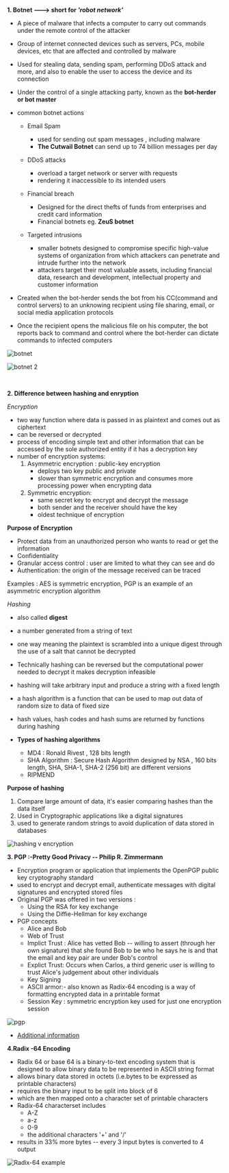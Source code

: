 **1. Botnet ---> short for *'robot network'***
* A piece of malware that infects a computer to carry out commands under the remote control of the attacker
* Group of internet connected devices such as servers, PCs, mobile devices, etc that are affected and controlled by malware
* Used for stealing data, sending spam, performing DDoS attack and more, and also to enable the user to access the device and its connection 
* Under the control of a single attacking party, known as the **bot-herder or bot master**
* common botnet actions 
    * Email Spam
        * used for sending out spam messages , including malware 
        * **The Cutwail Botnet** can send up to 74 billion messages per day 

    * DDoS attacks
        * overload a target network or server with requests 
        * rendering it inaccessible to its intended users 

    * Financial breach 
        * Designed for the direct thefts of funds from enterprises and credit card information 
        * Financial botnets eg. **ZeuS botnet** 

    * Targeted intrusions 
        * smaller botnets designed to compromise specific high-value systems of organization from which attackers can penetrate and intrude further into the network 
        * attackers target their most valuable assets, including financial data, research and development, intellectual property and customer information 

* Created when the bot-herder sends the bot from his CC(command and control servers) to an unknowing recipient using file sharing, email, or social media application protocols 
* Once the recipient opens the malicious file on his computer, the bot reports back to command and control where the bot-herder can dictate commands to infected computers 

![botnet](images/botnet-infrastructure.png)

![botnet 2](images/botnet-2.png)

<br>

**2. Difference between hashing and enryption**

*Encryption*
* two way function where data is passed in as plaintext and comes out as ciphertext
* can be reversed or decrypted 
* process of encoding simple text and other information that can be accessed by the sole authorized entity if it has a decryption key 
* number of encryption systems:
    1. Asymmetric encryption : public-key encryption 
        * deploys two key public and private 
        * slower than symmetric encryption and consumes more processing power when encrypting data 
    2. Symmetric encryption: 
        * same secret key to encrypt and decrypt the message 
        * both sender and the receiver should have the key 
        * oldest technique of encryption 

**Purpose of Encryption**
* Protect data from an unauthorized person who wants to read or get the information 
* Confidentiality 
* Granular access control : user are limited to what they can see and do 
* Authentication: the origin of the message received can be traced 

Examples : AES is symmetric encryption, PGP is an example of an asymmetric encryption algorithm
    

*Hashing*
* also called **digest**
* a number generated from a string of text
* one way meaning the plaintext is scrambled into a unique digest through the use of a salt that cannot be decrypted 
* Technically hashing can be reversed but the computational power needed to decrypt it makes decryption infeasible 
* hashing will take arbitrary input and produce a string with a fixed length
* a hash algorithm is a function that can be used to map out data of random size to data of fixed size 
* hash values, hash codes and hash sums are returned by functions during hashing 

* **Types of hashing algorithms**
    * MD4 : Ronald Rivest , 128 bits length 
    * SHA Algorithm : Secure Hash Algorithm designed by NSA , 160 bits length, SHA, SHA-1, SHA-2 (256 bit) are different versions 
    * RIPMEND

**Purpose of hashing**
1. Compare large amount of data, it's easier comparing hashes than the data itself 
2. Used in Cryptographic applications like a digital signatures 
3. used to generate random strings to avoid duplication of data stored in databases 

![hashing v encryption](images/hashing%20vs%20encryption.png)

**3. PGP :-Pretty Good Privacy -- Philip R. Zimmermann**
* Encryption program or application that implements the OpenPGP public key cryptography standard
* used to encrypt and decrypt email, authenticate messages with digital signatures  and encrypted stored files 
* Original PGP was offered in two versions :
    * Using the RSA for key exchange 
    * Using the Diffie-Hellman for key exchange 
* PGP concepts 
    * Alice and Bob 
    * Web of Trust 
    * Implict Trust : Alice has vetted Bob -- willing to assert (through her own signature) that she found Bob to be who he says he is and that the email and key pair are under Bob's control
    * Explict Trust: Occurs when Carlos, a third generic user is willing to trust Alice's judgement about other individuals 
    * Key Signing 
    * ASCII armor:- also known as Radix-64 encoding is a way of formatting encrypted data in a printable format 
    * Session Key : symmetric encryption key used for just one encryption session

![pgp](images/pgp.png)

* [Additional information](https://www.varonis.com/blog/pgp-encryption) 

**4.Radix -64 Encoding**
* Radix 64 or base 64 is a binary-to-text encoding system that is designed to allow binary data to be represented in ASCII string format 
* allows binary data stored in octets (i.e.bytes to be expressed as printable characters)
* requires the binary input to be split into block of 6
* which are then mapped onto a character set of printable characters 
* Radix-64 characterset includes 
    * A-Z
    * a-z
    * 0-9
    * the additional characters '+' and '/' 
* results in 33% more bytes -- every 3 input bytes is converted to 4 output 

![Radix-64 example](images/Radix-64%20eg.png)